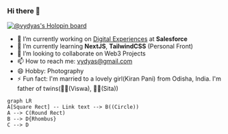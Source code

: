 ### Hi there 👋

[![@vydyas's Holopin board](https://holopin.me/vydyas)](https://holopin.io/@vydyas)

- 🔭 I’m currently working on [Digital Experiences](https://github.com/user/repo/blob/branch/other_file.md) at **Salesforce**
- 🌱 I’m currently learning **NextJS**, **TailwindCSS** (Personal Front)
- 👯 I’m looking to collaborate on Web3 Projects
- 📫 How to reach me: vydyas@gmail.com
- 😄 Hobby: Photography
- ⚡ Fun fact: I'm married to a lovely girl(Kiran Pani) from Odisha, India. I'm father of twins(👦🏻(Viswa), 👧🏻(Sita))




```mermaid
graph LR
A[Square Rect] -- Link text --> B((Circle))
A --> C(Round Rect)
B --> D{Rhombus}
C --> D
```
